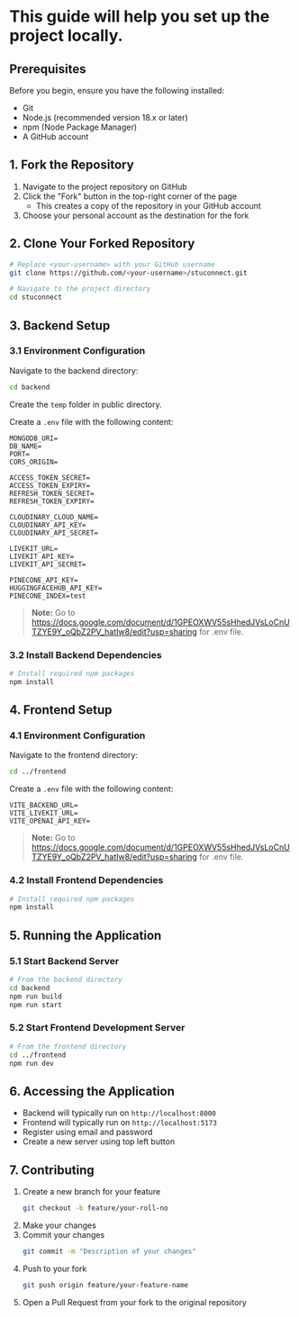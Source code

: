 # This guide will help you set up the project locally.

## Prerequisites

Before you begin, ensure you have the following installed:
- Git
- Node.js (recommended version 18.x or later)
- npm (Node Package Manager)
- A GitHub account

## 1. Fork the Repository

1. Navigate to the project repository on GitHub
2. Click the "Fork" button in the top-right corner of the page
   - This creates a copy of the repository in your GitHub account
3. Choose your personal account as the destination for the fork

## 2. Clone Your Forked Repository

```bash
# Replace <your-username> with your GitHub username
git clone https://github.com/<your-username>/stuconnect.git

# Navigate to the project directory
cd stuconnect
```

## 3. Backend Setup

### 3.1 Environment Configuration

Navigate to the backend directory:

```bash
cd backend
```

Create the `temp` folder in public directory.

Create a `.env` file with the following content:

```env
MONGODB_URI=
DB_NAME=
PORT=
CORS_ORIGIN=

ACCESS_TOKEN_SECRET=
ACCESS_TOKEN_EXPIRY=
REFRESH_TOKEN_SECRET=
REFRESH_TOKEN_EXPIRY=

CLOUDINARY_CLOUD_NAME=
CLOUDINARY_API_KEY=   
CLOUDINARY_API_SECRET= 

LIVEKIT_URL=
LIVEKIT_API_KEY=
LIVEKIT_API_SECRET=

PINECONE_API_KEY=
HUGGINGFACEHUB_API_KEY=
PINECONE_INDEX=test
```

> **Note:** Go to https://docs.google.com/document/d/1GPEOXWV55sHhedJVsLoCnUTZYE9Y_oQbZ2PV_hatIw8/edit?usp=sharing for .env file.

### 3.2 Install Backend Dependencies

```bash
# Install required npm packages
npm install
```

## 4. Frontend Setup

### 4.1 Environment Configuration

Navigate to the frontend directory:

```bash
cd ../frontend
```

Create a `.env` file with the following content:

```env
VITE_BACKEND_URL=
VITE_LIVEKIT_URL=
VITE_OPENAI_API_KEY=
```

> **Note:** Go to https://docs.google.com/document/d/1GPEOXWV55sHhedJVsLoCnUTZYE9Y_oQbZ2PV_hatIw8/edit?usp=sharing for .env file.

### 4.2 Install Frontend Dependencies

```bash
# Install required npm packages
npm install
```

## 5. Running the Application

### 5.1 Start Backend Server

```bash
# From the backend directory
cd backend
npm run build
npm run start
```

### 5.2 Start Frontend Development Server

```bash
# From the frontend directory
cd ../frontend
npm run dev
```

## 6. Accessing the Application

- Backend will typically run on `http://localhost:8000`
- Frontend will typically run on `http://localhost:5173`
- Register using email and password 
- Create a new server using top left button

## 7. Contributing

1. Create a new branch for your feature
   ```bash
   git checkout -b feature/your-roll-no
   ```
2. Make your changes
3. Commit your changes
   ```bash
   git commit -m "Description of your changes"
   ```
4. Push to your fork
   ```bash
   git push origin feature/your-feature-name
   ```
5. Open a Pull Request from your fork to the original repository

